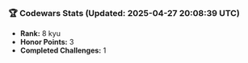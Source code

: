 ### 🏆 Codewars Stats (Updated: 2025-04-27 20:08:39 UTC)

- **Rank:** 8 kyu
- **Honor Points:** 3
- **Completed Challenges:** 1
